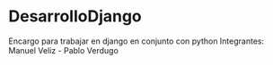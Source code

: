 # DesarrolloDjango
Encargo para trabajar en django en conjunto con python
Integrantes: Manuel Veliz - Pablo Verdugo
